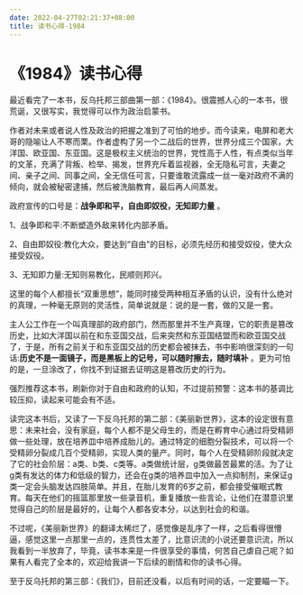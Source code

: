 ```yaml
---
date: 2022-04-27T02:21:37+08:00
title: 读书心得-1984
---
```


# 《1984》读书心得

最近看完了一本书，反乌托邦三部曲第一部：《1984》。很震撼人心的一本书，很荒诞，又很写实，我觉得可以作为政治启蒙书。

作者对未来或者说人性及政治的把握之准到了可怕的地步。而今读来，电屏和老大哥的隐喻让人不寒而栗。作者虚构了另一个二战后的世界，世界分成三个国家，大洋国、欧亚国、东亚国。这是极权主义统治的世界，党性高于人性，有点类似当年的文革，充满了背叛、检举、揭发，世界充斥着监视器，全无隐私可言，夫妻之间、亲子之间、同事之间，全无信任可言，只要谁敢流露成一丝一毫对政府不满的倾向，就会被秘密逮捕，然后被洗脑教育，最后再人间蒸发。

政府宣传的口号是：**战争即和平，自由即奴役，无知即力量** 。

1、战争即和平:不断塑造外敌来转化内部矛盾。

2、自由即奴役:教化大众，要达到“自由"的目标，必须先经历和接受奴役，使大众接受奴役。

3、无知即力量:无知则易教化，民顺则邦兴。

这里的每个人都擅长“双重思想”，能同时接受两种相互矛盾的认识，没有什么绝对的真理，一种毫无原则的灵活性，简单说就是：说的是一套，做的又是一套。

主人公工作在一个叫真理部的政府部门，然而那里并不生产真理，它的职责是篡改历史，比如大洋国以前在和东亚国交战，后来突然和东亚国结盟而和欧亚国交战了，于是，所有之前关于和东亚国交战的历史都会被抹去，书中影响很深刻的一句话:**历史不是一面镜子，而是黑板上的记号，可以随时擦去，随时填补** 。更为可怕的是，一旦涂改了，你找不到证据去证明这是篡改历史的行为。

强烈推荐这本书，刷新你对于自由和政府的认知，不过提前预警：这本书的基调比较压抑，读起来可能会有不适。

读完这本书后，又读了一下反乌托邦的第二部：《美丽新世界》，这本的设定很有意思：未来社会，没有家庭，每个人都不是父母生的，而是在孵育中心通过将受精卵做一些处理，放在培养皿中培养成胎儿的。通过特定的细胞分裂技术，可以将一个受精卵分裂成几百个受精卵，实现人类的量产。同时，每个人在受精卵阶段就决定了它的社会阶层：a类、b类、c类等。a类做统计层，g类做最苦最累的活。为了让g类有发达的体力和低级的智力，还会在g类的培养皿中加入一点抑制剂，来保证g类一定会头脑发达四肢简单。并且，在胎儿发育的6岁之前，都会接受催眠式教育。每天在他们的摇篮那里放一些录音机，重复播放一些言论，让他们在潜意识里觉得自己的阶层是最好的，让每个人都各安本分，以达到社会的和谐。

不过呢，《美丽新世界》的翻译太稀烂了，感觉像是乱序了一样，之后看得很懵逼，感觉这里一点那里一点的，连贯性太差了，比意识流的小说还要意识流，所以我看到一半放弃了，毕竟，读书本来是一件很享受的事情，何苦自己虐自己呢？如果有人看完了全本的，欢迎给我讲一下后续的剧情和你的读书心得。

至于反乌托邦的第三部：《我们》，目前还没看，以后有时间的话，一定要瞄一下。